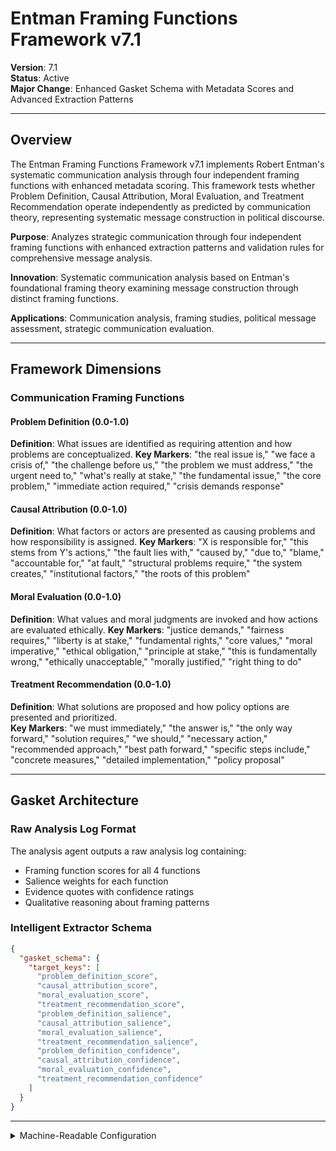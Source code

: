 # Entman Framing Functions Framework v7.1

**Version**: 7.1  
**Status**: Active  
**Major Change**: Enhanced Gasket Schema with Metadata Scores and Advanced Extraction Patterns

---

## Overview

The Entman Framing Functions Framework v7.1 implements Robert Entman's systematic communication analysis through four independent framing functions with enhanced metadata scoring. This framework tests whether Problem Definition, Causal Attribution, Moral Evaluation, and Treatment Recommendation operate independently as predicted by communication theory, representing systematic message construction in political discourse.

**Purpose**: Analyzes strategic communication through four independent framing functions with enhanced extraction patterns and validation rules for comprehensive message analysis.

**Innovation**: Systematic communication analysis based on Entman's foundational framing theory examining message construction through distinct framing functions.

**Applications**: Communication analysis, framing studies, political message assessment, strategic communication evaluation.

---

## Framework Dimensions

### **Communication Framing Functions**

#### Problem Definition (0.0-1.0)
**Definition**: What issues are identified as requiring attention and how problems are conceptualized.
**Key Markers**: "the real issue is," "we face a crisis of," "the challenge before us," "the problem we must address," "the urgent need to," "what's really at stake," "the fundamental issue," "the core problem," "immediate action required," "crisis demands response"

#### Causal Attribution (0.0-1.0)
**Definition**: What factors or actors are presented as causing problems and how responsibility is assigned.
**Key Markers**: "X is responsible for," "this stems from Y's actions," "the fault lies with," "caused by," "due to," "blame," "accountable for," "at fault," "structural problems require," "the system creates," "institutional factors," "the roots of this problem"

#### Moral Evaluation (0.0-1.0)
**Definition**: What values and moral judgments are invoked and how actions are evaluated ethically.
**Key Markers**: "justice demands," "fairness requires," "liberty is at stake," "fundamental rights," "core values," "moral imperative," "ethical obligation," "principle at stake," "this is fundamentally wrong," "ethically unacceptable," "morally justified," "right thing to do"

#### Treatment Recommendation (0.0-1.0)
**Definition**: What solutions are proposed and how policy options are presented and prioritized.  
**Key Markers**: "we must immediately," "the answer is," "the only way forward," "solution requires," "we should," "necessary action," "recommended approach," "best path forward," "specific steps include," "concrete measures," "detailed implementation," "policy proposal"

---

## Gasket Architecture

### Raw Analysis Log Format
The analysis agent outputs a raw analysis log containing:
- Framing function scores for all 4 functions
- Salience weights for each function
- Evidence quotes with confidence ratings
- Qualitative reasoning about framing patterns

### Intelligent Extractor Schema
```json
{
  "gasket_schema": {
    "target_keys": [
      "problem_definition_score",
      "causal_attribution_score",
      "moral_evaluation_score",
      "treatment_recommendation_score",
      "problem_definition_salience",
      "causal_attribution_salience",
      "moral_evaluation_salience",
      "treatment_recommendation_salience",
      "problem_definition_confidence",
      "causal_attribution_confidence",
      "moral_evaluation_confidence",
      "treatment_recommendation_confidence"
    ]
  }
}
```

---

<details><summary>Machine-Readable Configuration</summary>

```json
{
  "name": "entman_v7_1",
  "version": "v7.1",
  "display_name": "Entman Framing Functions Framework v7.1",
  "analysis_variants": {
    "default": {
      "description": "Complete four-function framing analysis with raw analysis log output.",
      "analysis_prompt": "You are an expert analyst specializing in communication framing and strategic messaging across diverse contexts. Your task is to analyze the provided text using the Entman Framing Functions Framework v7.1, which captures communication patterns through four independent framing functions with enhanced metadata scoring based on Robert Entman's systematic communication analysis theory.\n\nThe framework evaluates discourse across four independent framing functions:\n\n**Problem Definition** (0.0-1.0): What issues are identified as requiring attention and how problems are conceptualized, with markers like 'the real issue is,' 'we face a crisis of,' 'the challenge before us,' 'the problem we must address,' 'what's really at stake.'\n\n**Causal Attribution** (0.0-1.0): What factors or actors are presented as causing problems and how responsibility is assigned, with markers like 'X is responsible for,' 'this stems from Y's actions,' 'the fault lies with,' 'caused by,' 'accountable for,' 'the roots of this problem.'\n\n**Moral Evaluation** (0.0-1.0): What values and moral judgments are invoked and how actions are evaluated ethically, with markers like 'justice demands,' 'fairness requires,' 'liberty is at stake,' 'fundamental rights,' 'moral imperative,' 'ethically unacceptable.'\n\n**Treatment Recommendation** (0.0-1.0): What solutions are proposed and how policy options are presented and prioritized, with markers like 'we must immediately,' 'the answer is,' 'the only way forward,' 'solution requires,' 'necessary action,' 'concrete measures.'\n\nFor each function, provide:\n- **Score (0.0-1.0)**: Based on strength of evidence in the text\n- **Salience (0.0-1.0)**: How central is this function to this specific text?\n- **Confidence (0.0-1.0)**: How certain are you in this assessment?\n\nWrite a comprehensive analytical report that covers:\n- Application of the Entman Framing Functions methodology to this specific text\n- Detailed analysis of each framing function with scores, salience, confidence, and evidence\n- Assessment of systematic message construction and framing independence\n- Overall communication profile revealing message completeness and strategic framing\n- Key insights about the speaker's approach to systematic message construction\n\nEmbed your numerical assessments naturally within the analysis. For example: 'This text demonstrates strong problem definition (problem definition score: 0.8, salience: 0.9, confidence: 0.7) with clear issue identification.' Focus on rigorous intellectual analysis supported by direct textual evidence and clear reasoning for all scores and metadata."
    }
  },
  "dimension_groups": {
    "framing_functions": ["problem_definition", "causal_attribution", "moral_evaluation", "treatment_recommendation"]
  },
  "calculation_spec": {
    "message_completeness_score": "(problem_definition_score + causal_attribution_score + moral_evaluation_score + treatment_recommendation_score) / 4",
    "framing_coherence_index": "sqrt(problem_definition_score * causal_attribution_score * moral_evaluation_score * treatment_recommendation_score)"
  },
  "reliability_rubric": {
    "cronbachs_alpha": {
      "excellent": [0.80, 1.0],
      "good": [0.70, 0.79],
      "acceptable": [0.60, 0.69],
      "poor": [0.0, 0.59]
    },
    "notes": "Defines quality thresholds for framework reliability. The Synthesis Agent uses this for automated fit assessment."
  },
  "gasket_schema": {
    "version": "7.1",
    "extraction_method": "intelligent_extractor",
    "target_keys": [
      "problem_definition_score",
      "causal_attribution_score",
      "moral_evaluation_score",
      "treatment_recommendation_score",
      "problem_definition_salience",
      "causal_attribution_salience",
      "moral_evaluation_salience",
      "treatment_recommendation_salience",
      "problem_definition_confidence",
      "causal_attribution_confidence",
      "moral_evaluation_confidence",
      "treatment_recommendation_confidence"
    ],
    "extraction_patterns": {
      "problem_definition_score": ["problem.{0,20}definition.{0,20}score", "problem.{0,20}definition.{0,20}rating", "problem\\s*definition\\s*:\\s*[0-9]"],
      "causal_attribution_score": ["causal.{0,20}attribution.{0,20}score", "causal.{0,20}attribution.{0,20}rating", "causal\\s*attribution\\s*:\\s*[0-9]"],
      "moral_evaluation_score": ["moral.{0,20}evaluation.{0,20}score", "moral.{0,20}evaluation.{0,20}rating", "moral\\s*evaluation\\s*:\\s*[0-9]"],
      "treatment_recommendation_score": ["treatment.{0,20}recommendation.{0,20}score", "treatment.{0,20}recommendation.{0,20}rating", "treatment\\s*recommendation\\s*:\\s*[0-9]"],
      "problem_definition_salience": ["problem.{0,20}definition.{0,20}salience", "problem.{0,20}definition.{0,20}importance", "problem.{0,20}definition.{0,20}centrality"],
      "causal_attribution_salience": ["causal.{0,20}attribution.{0,20}salience", "causal.{0,20}attribution.{0,20}importance", "causal.{0,20}attribution.{0,20}centrality"],
      "moral_evaluation_salience": ["moral.{0,20}evaluation.{0,20}salience", "moral.{0,20}evaluation.{0,20}importance", "moral.{0,20}evaluation.{0,20}centrality"],
      "treatment_recommendation_salience": ["treatment.{0,20}recommendation.{0,20}salience", "treatment.{0,20}recommendation.{0,20}importance", "treatment.{0,20}recommendation.{0,20}centrality"],
      "problem_definition_confidence": ["problem.{0,20}definition.{0,20}confidence", "problem.{0,20}definition.{0,20}certainty", "problem.{0,20}definition.{0,20}sure"],
      "causal_attribution_confidence": ["causal.{0,20}attribution.{0,20}confidence", "causal.{0,20}attribution.{0,20}certainty", "causal.{0,20}attribution.{0,20}sure"],
      "moral_evaluation_confidence": ["moral.{0,20}evaluation.{0,20}confidence", "moral.{0,20}evaluation.{0,20}certainty", "moral.{0,20}evaluation.{0,20}sure"],
      "treatment_recommendation_confidence": ["treatment.{0,20}recommendation.{0,20}confidence", "treatment.{0,20}recommendation.{0,20}certainty", "treatment.{0,20}recommendation.{0,20}sure"]
    },
    "validation_rules": {
      "required_fields": [
        "problem_definition_score", "causal_attribution_score", "moral_evaluation_score", "treatment_recommendation_score"
      ],
      "score_ranges": {"min": 0.0, "max": 1.0},
      "metadata_ranges": {
        "salience": {"min": 0.0, "max": 1.0},
        "confidence": {"min": 0.0, "max": 1.0}
      },
      "fallback_strategy": "use_default_values"
    }
  }
}
```

</details>